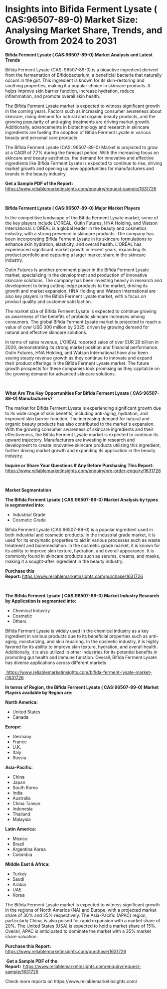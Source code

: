 <p><h1>Insights into Bifida Ferment Lysate ( CAS:96507-89-0) Market Size: Analysing Market Share, Trends, and Growth from 2024 to 2031</h1></p><p><strong>Bifida Ferment Lysate ( CAS:96507-89-0) Market Analysis and Latest Trends</strong></p>
<p><p>Bifida Ferment Lysate (CAS: 96507-89-0) is a bioactive ingredient derived from the fermentation of Bifidobacterium, a beneficial bacteria that naturally occurs in the gut. This ingredient is known for its skin-restoring and soothing properties, making it a popular choice in skincare products. It helps improve skin barrier function, increase hydration, reduce inflammation, and promote overall skin health.</p><p>The Bifida Ferment Lysate market is expected to witness significant growth in the coming years. Factors such as increasing consumer awareness about skincare, rising demand for natural and organic beauty products, and the growing popularity of anti-aging treatments are driving market growth. Additionally, advancements in biotechnology and research in skincare ingredients are fueling the adoption of Bifida Ferment Lysate in various beauty and personal care products.</p><p>The Bifida Ferment Lysate (CAS: 96507-89-0) Market is projected to grow at a CAGR of 7.7% during the forecast period. With the increasing focus on skincare and beauty aesthetics, the demand for innovative and effective ingredients like Bifida Ferment Lysate is expected to continue to rise, driving market growth and opening up new opportunities for manufacturers and brands in the beauty industry.</p></p>
<p><strong>Get a Sample PDF of the Report:&nbsp;</strong> <a href="https://www.reliablemarketinsights.com/enquiry/request-sample/1631726">https://www.reliablemarketinsights.com/enquiry/request-sample/1631726</a></p>
<p>&nbsp;</p>
<p><strong>Bifida Ferment Lysate ( CAS:96507-89-0) Major Market Players</strong></p>
<p><p>In the competitive landscape of the Bifida Ferment Lysate market, some of the key players include L'ORÉAL, Outin Futures, HNA Holding, and Watson International. L'ORÉAL is a global leader in the beauty and cosmetics industry, with a strong presence in skincare products. The company has been incorporating Bifida Ferment Lysate in its skincare formulations to enhance skin hydration, elasticity, and overall health. L'ORÉAL has experienced significant market growth in recent years, expanding its product portfolio and capturing a larger market share in the skincare industry.</p><p>Outin Futures is another prominent player in the Bifida Ferment Lysate market, specializing in the development and production of innovative skincare solutions. The company has been investing heavily in research and development to bring cutting-edge products to the market, driving its growth and market expansion. HNA Holding and Watson International are also key players in the Bifida Ferment Lysate market, with a focus on product quality and customer satisfaction.</p><p>The market size of Bifida Ferment Lysate is expected to continue growing as awareness of the benefits of probiotic skincare increases among consumers. The global Bifida Ferment Lysate market is projected to reach a value of over USD 300 million by 2025, driven by growing demand for natural and effective skincare solutions.</p><p>In terms of sales revenue, L'ORÉAL reported sales of over EUR 29 billion in 2020, demonstrating its strong market position and financial performance. Outin Futures, HNA Holding, and Watson International have also been seeing steady revenue growth as they continue to innovate and expand their product offerings in the Bifida Ferment Lysate market. The future growth prospects for these companies look promising as they capitalize on the growing demand for advanced skincare solutions.</p></p>
<p>&nbsp;</p>
<p><strong>What Are The Key Opportunities For Bifida Ferment Lysate ( CAS:96507-89-0) Manufacturers?</strong></p>
<p><p>The market for Bifida Ferment Lysate is experiencing significant growth due to its wide range of skin benefits, including anti-aging, hydration, and improved skin barrier function. The increasing demand for natural and organic beauty products has also contributed to the market's expansion. With the growing consumer awareness of skincare ingredients and their effectiveness, the Bifida Ferment Lysate market is expected to continue its upward trajectory. Manufacturers are investing in research and development to create innovative skincare products utilizing this ingredient, further driving market growth and expanding its application in the beauty industry.</p></p>
<p><strong>Inquire or Share Your Questions If Any Before Purchasing This Report:</strong> <a href="https://www.reliablemarketinsights.com/enquiry/pre-order-enquiry/1631726">https://www.reliablemarketinsights.com/enquiry/pre-order-enquiry/1631726</a></p>
<p>&nbsp;</p>
<p><strong>Market Segmentation</strong></p>
<p><strong>The Bifida Ferment Lysate ( CAS:96507-89-0) Market Analysis by types is segmented into:</strong></p>
<p><ul><li>Industrial Grade</li><li>Cosmetic Grade</li></ul></p>
<p><p>Bifida Ferment Lysate (CAS:96507-89-0) is a popular ingredient used in both industrial and cosmetic products. In the industrial grade market, it is used for its enzymatic properties to aid in various processes such as waste treatment and bioremediation. In the cosmetic grade market, it is known for its ability to improve skin texture, hydration, and overall appearance. It is commonly found in skincare products such as serums, creams, and masks, making it a sought-after ingredient in the beauty industry.</p></p>
<p><strong>Purchase this Report:&nbsp;</strong><a href="https://www.reliablemarketinsights.com/purchase/1631726">https://www.reliablemarketinsights.com/purchase/1631726</a></p>
<p>&nbsp;</p>
<p><strong>The Bifida Ferment Lysate ( CAS:96507-89-0) Market Industry Research by Application is segmented into:</strong></p>
<p><ul><li>Chemical Industry</li><li>Cosmetic</li><li>Others</li></ul></p>
<p><p>Bifida Ferment Lysate is widely used in the chemical industry as a key ingredient in various products due to its beneficial properties such as anti-aging, moisturizing, and skin repairing. In the cosmetic industry, it is highly favored for its ability to improve skin texture, hydration, and overall health. Additionally, it is also utilized in other industries for its potential benefits in promoting gut health and immune function. Overall, Bifida Ferment Lysate has diverse applications across different markets.</p></p>
<p><a href="https://www.reliablemarketinsights.com/bifida-ferment-lysate-market-r1631726">&nbsp;https://www.reliablemarketinsights.com/bifida-ferment-lysate-market-r1631726</a></p>
<p><strong>In terms of Region, the Bifida Ferment Lysate ( CAS:96507-89-0) Market Players available by Region are:</strong></p>
<p>
    <p> <strong> North America: </strong>
        <ul>
            <li>United States</li>
            <li>Canada</li>
        </ul>
        </p> 
    <p> <strong> Europe: </strong>
        <ul>
            <li>Germany</li>
            <li>France</li>
            <li>U.K.</li>
            <li>Italy</li>
            <li>Russia</li>
        </ul>
        </p> 
    <p> <strong> Asia-Pacific: </strong>
        <ul>
            <li>China</li>
            <li>Japan</li>
            <li>South Korea</li>
            <li>India</li>
            <li>Australia</li>
            <li>China Taiwan</li>
            <li>Indonesia</li>
            <li>Thailand</li>
            <li>Malaysia</li>
        </ul>
        </p> 
    <p> <strong> Latin America: </strong>
        <ul>
            <li>Mexico</li>
            <li>Brazil</li>
            <li>Argentina Korea</li>
            <li>Colombia</li>
        </ul>
        </p> 
    <p> <strong> Middle East & Africa: </strong>
        <ul>
            <li>Turkey</li>
            <li>Saudi</li>
            <li>Arabia</li>
            <li>UAE</li>
            <li>Korea</li>
        </ul>
    </p>
    </p>
<p><p>The Bifida Ferment Lysate market is expected to witness significant growth in the regions of North America (NA) and Europe, with a projected market share of 30% and 25% respectively. The Asia-Pacific (APAC) region, particularly China, is also poised for rapid expansion with a market share of 20%. The United States (USA) is expected to hold a market share of 15%. Overall, APAC is anticipated to dominate the market with a 35% market share valuation.</p></p>
<p><strong>Purchase this Report: </strong><a href="https://www.reliablemarketinsights.com/purchase/1631726">https://www.reliablemarketinsights.com/purchase/1631726</a></p>
<p>&nbsp;<strong>Get a Sample PDF of the Report:&nbsp;&nbsp;</strong><a href="https://www.reliablemarketinsights.com/enquiry/request-sample/1631726">https://www.reliablemarketinsights.com/enquiry/request-sample/1631726</a></p>
<p><strong></strong></p>
<p>Check more reports on https://www.reliablemarketinsights.com/</p>